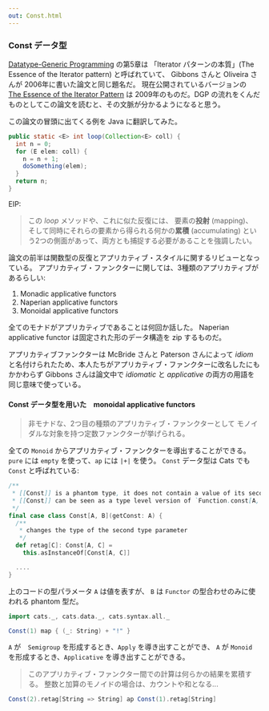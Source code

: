 ```yaml
---
out: Const.html
---
```


  [Gibbons2006]: http://www.cs.ox.ac.uk/jeremy.gibbons/publications/dgp.pdf
  [iterator2009]: http://www.comlab.ox.ac.uk/jeremy.gibbons/publications/iterator.pdf

### Const データ型

[Datatype-Generic Programming][Gibbons2006] の第5章は
「Iterator パターンの本質」(The Essence of the Iterator pattern) と呼ばれていて、
Gibbons さんと Oliveira さんが 2006年に書いた論文と同じ題名だ。
現在公開されているバージョンの [The Essence of the Iterator Pattern][iterator2009]
は 2009年のものだ。DGP の流れをくんだものとしてこの論文を読むと、その文脈が分かるようになると思う。

この論文の冒頭に出てくる例を Java に翻訳してみた。

```java
public static <E> int loop(Collection<E> coll) {
  int n = 0;
  for (E elem: coll) {
    n = n + 1;
    doSomething(elem);
  }
  return n;
}
```

EIP:

> この *loop* メソッドや、これに似た反復には、
> 要素の**投射** (mapping)、
> そして同時にそれらの要素から得られる何かの**累積** (accumulating)
> という2つの側面があって、両方とも捕捉する必要があることを強調したい。

論文の前半は関数型の反復とアプリカティブ・スタイルに関するリビューとなっている。
アプリカティブ・ファンクターに関しては、3種類のアプリカティブがあるらしい:

1. Monadic applicative functors
2. Naperian applicative functors
3. Monoidal applicative functors

全てのモナドがアプリカティブであることは何回か話した。
Naperian applicative functor は固定された形のデータ構造を zip するものだ。

アプリカティブファンクターは McBride さんと Paterson さんによって
*idiom* と名付けられたため、本人たちがアプリカティブ・ファンクターに改名したにもかかわらず
Gibbons さんは論文中で *idiomatic* と *applicative* の両方の用語を同じ意味で使っている。

#### Const データ型を用いた　monoidal applicative functors

> 非モナドな、2つ目の種類のアプリカティブ・ファンクターとして
> モノイダルな対象を持つ定数ファンクターが挙げられる。

全ての `Monoid` からアプリカティブ・ファンクターを導出することができる。
`pure` には `empty` を使って、`ap` には `|+|` を使う。
`Const` データ型は Cats でも `Const` と呼ばれている:

```scala
/**
 * [[Const]] is a phantom type, it does not contain a value of its second type parameter `B`
 * [[Const]] can be seen as a type level version of `Function.const[A, B]: A => B => A`
 */
final case class Const[A, B](getConst: A) {
  /**
   * changes the type of the second type parameter
   */
  def retag[C]: Const[A, C] =
    this.asInstanceOf[Const[A, C]]

  ....
}
```

上のコードの型パラメータ `A` は値を表すが、
`B` は `Functor` の型合わせのみに使われる phantom 型だ。

```scala mdoc
import cats._, cats.data._, cats.syntax.all._

Const(1) map { (_: String) + "!" }
```

`A` が　`Semigroup` を形成するとき、`Apply` を導き出すことができ、
`A` が `Monoid` を形成するとき、`Applicative` を導き出すことができる。

> このアプリカティブ・ファンクター間での計算は何らかの結果を累積する。
> 整数と加算のモノイドの場合は、カウントや和となる...

```scala mdoc
Const(2).retag[String => String] ap Const(1).retag[String]
```
